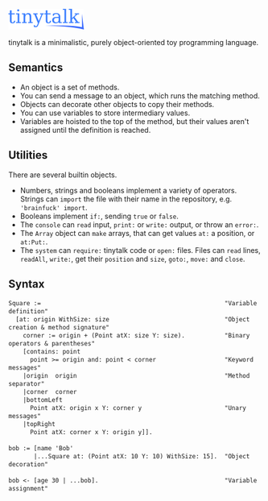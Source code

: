 ![# tinytalk](logo.png)

tinytalk is a minimalistic, purely object-oriented toy programming language.

## Semantics

* An object is a set of methods.
* You can send a message to an object, which runs the matching method.
* Objects can decorate other objects to copy their methods.
* You can use variables to store intermediary values.
* Variables are hoisted to the top of the method, but their values aren't assigned until the definition is reached.

## Utilities

There are several builtin objects.

* Numbers, strings and booleans implement a variety of operators. Strings can `import` the file with their name in the repository, e.g. `'brainfuck' import`.
* Booleans implement `if:`, sending `true` or `false`.
* The `console` can `read` input, `print:` or `write:` output, or throw an `error:`.
* The `Array` object can `make` arrays, that can get values `at:` a position, or `at:Put:`.
* The `system` can `require:` tinytalk code or `open:` files. Files can `read` lines, `readAll`, `write:`, get their `position` and `size`, `goto:`, `move:` and `close`.

## Syntax

```
Square :=                                                   "Variable definition"
  [at: origin WithSize: size                                "Object creation & method signature"
    corner := origin + (Point atX: size Y: size).           "Binary operators & parentheses"
    [contains: point
      point >= origin and: point < corner                   "Keyword messages"
    |origin  origin                                         "Method separator"
    |corner  corner
    |bottomLeft
      Point atX: origin x Y: corner y                       "Unary messages"
    |topRight
      Point atX: corner x Y: origin y]].

bob := [name 'Bob'
       |...Square at: (Point atX: 10 Y: 10) WithSize: 15].  "Object decoration"

bob <- [age 30 | ...bob].                                   "Variable assignment"
```